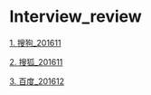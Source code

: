 # Interview_review

[1. 搜狗_201611](https://github.com/journeycheng/Interview_review/blob/master/搜狗_201611.md)

[2. 搜狐_201611](https://github.com/journeycheng/Interview_review/blob/master/搜狐_201611.md)

[3. 百度_201612](https://github.com/journeycheng/Interview_review/blob/master/百度_201612.md)
